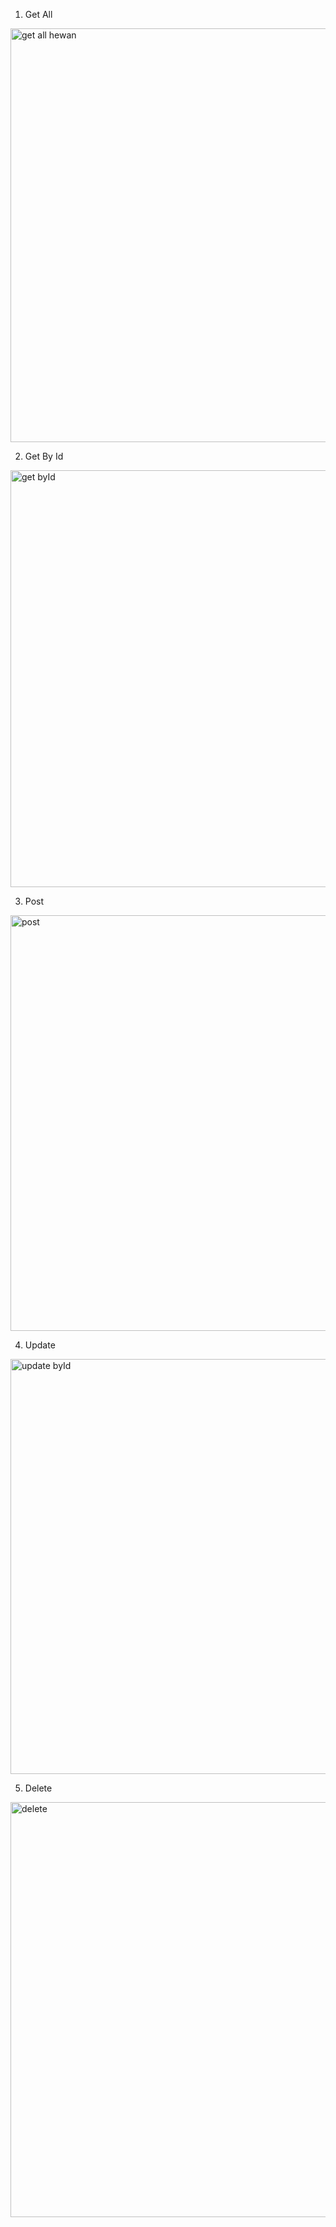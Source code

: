 1. Get All
<img width="662" alt="get all hewan" src="https://user-images.githubusercontent.com/90605557/145866657-ae3b71dd-0e4b-4e71-ac46-0eae6e49b9cf.png">

2. Get By Id
<img width="667" alt="get byId" src="https://user-images.githubusercontent.com/90605557/145866660-20a6a334-9741-4621-9e61-c3a676ee113e.png">

3. Post
<img width="665" alt="post" src="https://user-images.githubusercontent.com/90605557/145866661-1ec58047-6af8-4d3f-9c92-9932dae4d074.png">

4. Update
<img width="664" alt="update byId" src="https://user-images.githubusercontent.com/90605557/145866664-77055d7d-11a3-4525-9f9d-d3002c56edd3.png">

5. Delete
<img width="664" alt="delete" src="https://user-images.githubusercontent.com/90605557/145866650-561b456d-a2c6-489c-b2ad-46882568c894.png">
